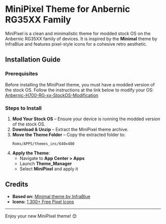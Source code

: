# MiniPixel Theme for Anbernic RG35XX Family

MiniPixel is a clean and minimalistic theme for modded stock OS on the Anbernic RG35XX family of devices. It is inspired by the **Minimal** theme by InfraBlue and features pixel-style icons for a cohesive retro aesthetic.

## Installation Guide

### Prerequisites
Before installing the MiniPixel theme, you must have a modded version of the stock OS. Follow the instructions at the link below to modify your OS:
[Anbernic-H700-RG-xx-StockOS-Modification](https://github.com/cbepx-me/Anbernic-H700-RG-xx-StockOS-Modification)

### Steps to Install
1. **Mod Your Stock OS** – Ensure your device is running the modded version of the stock OS.
2. **Download & Unzip** – Extract the MiniPixel theme archive.
3. **Move the Theme Folder** – Copy the extracted folder to:
   ```
   Roms/APPS/themes_ins/640x480
   ```
4. **Apply the Theme**:
   - Navigate to **App Center > Apps**
   - Launch **Theme_Manager**
   - Select **MiniPixel** and apply it

## Credits
- **Based on:** [Minimal theme by InfraBlue](https://plus.rg35xx.com/en/customization/stockos-themes/)
- **Icons:** [1,300+ Free Pixel Icons](https://www.figma.com/community/file/1196864707579677521/1-300-free-pixel-icons-vector-pixel-icons-svg)


---
Enjoy your new MiniPixel theme! 😊

